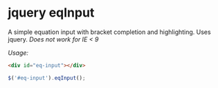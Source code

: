 jquery eqInput
==============

A simple equation input with bracket completion and highlighting. 
Uses jquery. 
*Does not work for IE < 9*

_Usage:_
```html
<div id="eq-input"></div>
```
```javascript
$('#eq-input').eqInput();
```
